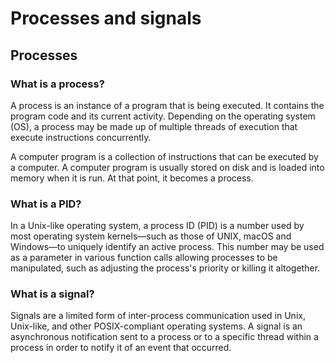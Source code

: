 # Processes and signals
## Processes
### What is a process?
A process is an instance of a program that is being executed. It contains the program code and its current activity. Depending on the operating system (OS), a process may be made up of multiple threads of execution that execute instructions concurrently.

A computer program is a collection of instructions that can be executed by a computer. A computer program is usually stored on disk and is loaded into memory when it is run. At that point, it becomes a process.

### What is a PID?
In a Unix-like operating system, a process ID (PID) is a number used by most operating system kernels—such as those of UNIX, macOS and Windows—to uniquely identify an active process. This number may be used as a parameter in various function calls allowing processes to be manipulated, such as adjusting the process's priority or killing it altogether.

### What is a signal?
Signals are a limited form of inter-process communication used in Unix, Unix-like, and other POSIX-compliant operating systems. A signal is an asynchronous notification sent to a process or to a specific thread within a process in order to notify it of an event that occurred.

